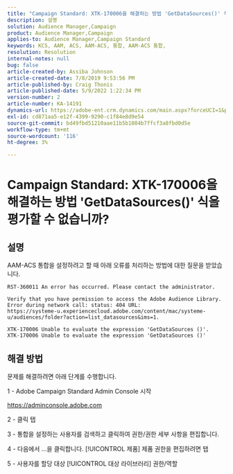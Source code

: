 ```yaml
---
title: "Campaign Standard: XTK-170006을 해결하는 방법 'GetDataSources()' 식을 평가할 수 없습니까?"
description: 설명
solution: Audience Manager,Campaign
product: Audience Manager,Campaign
applies-to: Audience Manager,Campaign Standard
keywords: KCS, AAM, ACS, AAM-ACS, 통합, AAM-ACS 통합,
resolution: Resolution
internal-notes: null
bug: false
article-created-by: Assiba Johnson
article-created-date: 7/8/2019 9:53:56 PM
article-published-by: Craig Thonis
article-published-date: 5/9/2022 1:22:34 PM
version-number: 2
article-number: KA-14191
dynamics-url: https://adobe-ent.crm.dynamics.com/main.aspx?forceUCI=1&pagetype=entityrecord&etn=knowledgearticle&id=322eb0db-caa1-e911-a96a-000d3a34e213
exl-id: cd871aa5-e12f-4399-9290-c1f84e8d9e54
source-git-commit: bd49fbd51210aae11b5b1084b7ffcf3a8fbd0d5e
workflow-type: tm+mt
source-wordcount: '116'
ht-degree: 3%

---
```


# Campaign Standard: XTK-170006을 해결하는 방법 &#39;GetDataSources()&#39; 식을 평가할 수 없습니까?

## 설명


AAM-ACS 통합을 설정하려고 할 때 아래 오류를 처리하는 방법에 대한 질문을 받았습니다.


```
RST-360011 An error has occurred. Please contact the administrator.

Verify that you have permission to access the Adobe Audience Library. 
Error during network call: status: 404 URL: 
https://systeme-u.experiencecloud.adobe.com/content/mac/systeme-u/audiences/folder?action=list_datasources&ims=1.

XTK-170006 Unable to evaluate the expression 'GetDataSources ()'.
XTK-170006 Unable to evaluate the expression 'GetDataSources ()'
```

## 해결 방법


문제를 해결하려면 아래 단계를 수행합니다.



1 - Adobe Campaign Standard Admin Console 시작

https://adminconsole.adobe.com

2 - 클릭  탭

3 - 통합을 설정하는 사용자를 검색하고 클릭하여 권한/권한 세부 사항을 편집합니다.

4 - 다음에서 ...을 클릭합니다. [!UICONTROL 제품] 제품 권한을 편집하려면 탭

5 - 사용자를 할당 대상 [!UICONTROL 대상 라이브러리] 권한/역할
